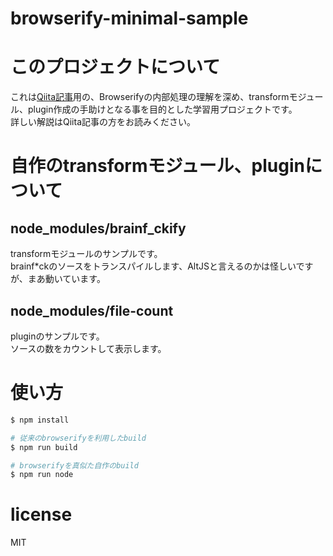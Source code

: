 browserify-minimal-sample
=========================

# このプロジェクトについて

これは[Qiita記事](http://qiita.com/wordijp/items/f8949a7d122fd4610f3c)用の、Browserifyの内部処理の理解を深め、transformモジュール、plugin作成の手助けとなる事を目的とした学習用プロジェクトです。  
詳しい解説はQiita記事の方をお読みください。


# 自作のtransformモジュール、pluginについて

## node_modules/brainf_ckify

transformモジュールのサンプルです。  
brainf*ckのソースをトランスパイルします、AltJSと言えるのかは怪しいですが、まあ動いています。

## node_modules/file-count

pluginのサンプルです。  
ソースの数をカウントして表示します。


# 使い方

```sh
$ npm install

# 従来のbrowserifyを利用したbuild
$ npm run build

# browserifyを真似た自作のbuild
$ npm run node
```


# license

MIT
